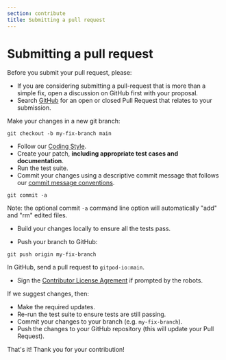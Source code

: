 ```yaml
---
section: contribute
title: Submitting a pull request
---
```


<script context="module">
  export const prerender = true;
</script>

# Submitting a pull request

Before you submit your pull request, please:

- If you are considering submitting a pull-request that is more than a simple fix, open a discussion on GitHub first with your proposal.
- Search [GitHub](https://github.com/gitpod-io/gitpod/pulls) for an open or closed Pull Request that relates to your submission.

Make your changes in a new git branch:

```shell
git checkout -b my-fix-branch main
```

- Follow our [Coding Style](contribute/features-and-patches/code-style).
- Create your patch, **including appropriate test cases and documentation**.
- Run the test suite.
- Commit your changes using a descriptive commit message that follows our [commit message conventions](code-style.md).

```shell
git commit -a
```

Note: the optional commit `-a` command line option will automatically "add" and "rm" edited files.

- Build your changes locally to ensure all the tests pass.

- Push your branch to GitHub:

```shell
git push origin my-fix-branch
```

In GitHub, send a pull request to `gitpod-io:main`.

- Sign the [Contributor License Agrement](https://www.gitpod.io/cla) if prompted by the robots.

If we suggest changes, then:

- Make the required updates.
- Re-run the test suite to ensure tests are still passing.
- Commit your changes to your branch (e.g. `my-fix-branch`).
- Push the changes to your GitHub repository (this will update your Pull Request).

That's it! Thank you for your contribution!

